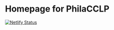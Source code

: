 # Homepage for PhilaCCLP

[![Netlify Status](https://api.netlify.com/api/v1/badges/395b0eac-2e0e-4f47-9b18-f23b160c7b73/deploy-status)](https://app.netlify.com/sites/sharp-heyrovsky-67b0f0/deploys)

